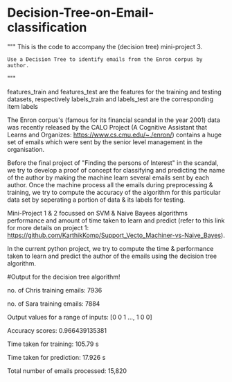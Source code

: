# Decision-Tree-on-Email-classification

""" 
    This is the code to accompany the (decision tree) mini-project 3.

    Use a Decision Tree to identify emails from the Enron corpus by author.
"""

features_train and features_test are the features for the training
and testing datasets, respectively
labels_train and labels_test are the corresponding item labels

The Enron corpus's (famous for its financial scandal in the year 2001) data was recently released by the CALO Project 
(A Cognitive Assistant that Learns and Organizes: https://www.cs.cmu.edu/~./enron/) contains a huge set of emails which were sent by the senior level management in the organisation.

Before the final project of "Finding the persons of Interest" in the scandal, we try to develop a proof of concept for classifying and predicting the name of the author by making the machine learn several emails sent by each author. 
Once the machine process all the emails during preprocessing & training, we try to compute the accuracy of the algorithm for this particular data set by seperating a portion of data & its labels for testing.

Mini-Project 1 & 2 focussed on SVM & Naive Bayees algorithms performance and amount of time taken to learn and predict (refer to this link for more details on project 1: 
https://github.com/KarthikKomp/Support_Vecto_Machiner-vs-Naive_Bayes). 

In the current python project, we try to compute the time & performance taken to learn and predict the author of the emails using the decision tree algorithm.

#Output for the decision tree algorithm!


no. of Chris training emails: 7936

no. of Sara training emails: 7884

Output values for a range of inputs: [0 0 1 ..., 1 0 0]

Accuracy scores: 0.966439135381

Time taken for training: 105.79 s 

Time taken for prediction: 17.926 s

Total number of emails processed: 15,820

